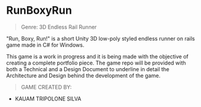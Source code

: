 # RunBoxyRun

> Genre: 3D Endless Rail Runner

"Run, Boxy, Run!" is a short Unity 3D low-poly styled endless runner on rails game made in C# for Windows.

This game is a work in progress and it is being made with the objective of creating a complete portfolio piece.
The game repo will be provided with both a Technical and a Design Document to underline in detail the Architecture and Design behind the development of the game.

> GAME CREATED BY:
- KAUAM TRIPOLONE SILVA

